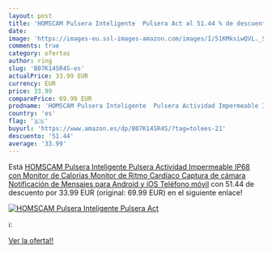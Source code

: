 ```yaml
---
layout: post
title: 'HOMSCAM Pulsera Inteligente  Pulsera Act al 51.44 % de descuento'
date: 
image: 'https://images-eu.ssl-images-amazon.com/images/I/51KMksiwQVL._SL200_.jpg'
comments: true
category: ofertas
author: ring
slug: 'B07K14SR4S-es'
actualPrice: 33.99 EUR
currency: EUR
price: 33.99
comparePrice: 69.99 EUR
prodname: 'HOMSCAM Pulsera Inteligente  Pulsera Actividad Impermeable IP68 con Monitor de Calorías  Monitor de Ritmo Cardíaco  Captura de cámara  Notificación de Mensajes para Android y iOS Teléfono móvil'
country: 'es'
flag: '🇪🇸'
buyurl: 'https://www.amazon.es/dp/B07K14SR4S/?tag=tolees-21'
descuento: '51.44'
average: '33.99'
---
```


Está [HOMSCAM Pulsera Inteligente  Pulsera Actividad Impermeable IP68 con Monitor de Calorías  Monitor de Ritmo Cardíaco  Captura de cámara  Notificación de Mensajes para Android y iOS Teléfono móvil](https://www.amazon.es/dp/B07K14SR4S/?tag=tolees-21) con 51.44 de descuento por 33.99 EUR (original: 69.99 EUR) en el siguiente enlace!

[![HOMSCAM Pulsera Inteligente  Pulsera Act](https://images-eu.ssl-images-amazon.com/images/I/51KMksiwQVL._SL200_.jpg)](https://www.amazon.es/dp/B07K14SR4S/?tag=tolees-21)

ℹ️:


[Ver la oferta!!](https://www.amazon.es/dp/B07K14SR4S/?tag=tolees-21)
